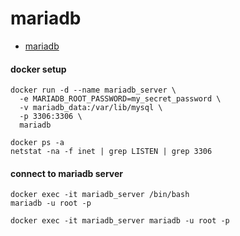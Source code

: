 
# mariadb

- [mariadb](https://mariadb.org/)

#### docker setup
```
docker run -d --name mariadb_server \
  -e MARIADB_ROOT_PASSWORD=my_secret_password \
  -v mariadb_data:/var/lib/mysql \
  -p 3306:3306 \
  mariadb

docker ps -a
netstat -na -f inet | grep LISTEN | grep 3306
```

#### connect to mariadb server
```
docker exec -it mariadb_server /bin/bash
mariadb -u root -p

docker exec -it mariadb_server mariadb -u root -p
```

